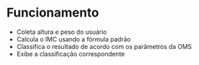 # Funcionamento
* Coleta altura e peso do usuário
* Calcula o IMC usando a fórmula padrão
* Classifica o resultado de acordo com os parâmetros da OMS
* Exibe a classificação correspondente